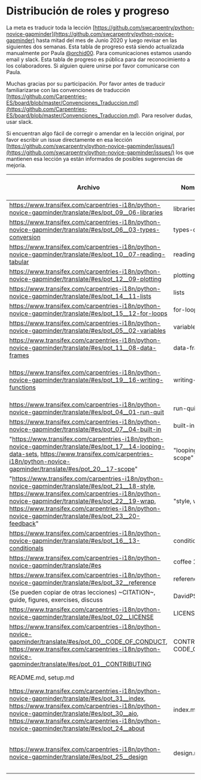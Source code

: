 # Distribución de roles y progreso 

La meta es traducir toda la lección [https://github.com/swcarpentry/python-novice-gapminder](https://github.com/swcarpentry/python-novice-gapminder) hasta mitad del mes de Junio 2020 y luego revisar en las siguientes dos semanas. 
Esta tabla de progreso está siendo actualizada manualmente por Paula [@orchid00](https://github.com/orchid00). Para comunicaciones
estamos usando email y slack. Esta tabla de progreso es pública para dar reconocimiento a los colaboradores. Si alguien quiere unirse por favor comunicarse con Paula. 

Muchas gracias por su participación. Por favor antes de traducir familiarizarse con las convenciones de traducción [https://github.com/Carpentries-ES/board/blob/master/Convenciones_Traduccion.md](https://github.com/Carpentries-ES/board/blob/master/Convenciones_Traduccion.md). Para resolver dudas, usar slack.

Si encuentran algo fácil de corregir o amendar en la lección original, por favor escribir un issue directamente en esa lección [https://github.com/swcarpentry/python-novice-gapminder/issues/](https://github.com/swcarpentry/python-novice-gapminder/issues/) los que mantienen esa lección ya están informados de posibles sugerencias de mejoría.

Archivo | Nombre de archivo | Reponsable de traducción | Fecha de inicio | Fecha de entrega | Responsable de revisión | Fecha de inicio | Fecha de entrega
--- | --- | --- | --- | --- | --- | --- | --- 
https://www.transifex.com/carpentries-i18n/python-novice-gapminder/translate/#es/pot_09__06-libraries|	libraries|	miguelgondu|	2020-05-26|2020-06-01| Irma Martinez | 2020-06-01| 2020-06-16|
https://www.transifex.com/carpentries-i18n/python-novice-gapminder/translate/#es/pot_06__03-types-conversion|	types-conversion	|ivan.ogasawara	| 2020-05-25| 2020-06-08| Hely| 2020-06-01| 2020-06-29|
https://www.transifex.com/carpentries-i18n/python-novice-gapminder/translate/#es/pot_10__07-reading-tabular	|reading-tabular|	esloch|	2020-05-26|2020-06-01| Ingrid |2020-06-01| 2020-06-17|
https://www.transifex.com/carpentries-i18n/python-novice-gapminder/translate/#es/pot_12__09-plotting|	plotting|	Limachi	|2020-05-26| 2020-06-02| Npalopoli | 2020-06-02| 
https://www.transifex.com/carpentries-i18n/python-novice-gapminder/translate/#es/pot_14__11-lists	|lists|	nicoguaro	|2020-05-25| 2020-06-03| LauCIFASIS | 2020-06-03| 2020-06-16|
https://www.transifex.com/carpentries-i18n/python-novice-gapminder/translate/#es/pot_15__12-for-loops	|for-loops|	ingrid.bianka|	2020-05-25|2020-06-01|miguelgondu |2020-06-01| 2020-06-22
https://www.transifex.com/carpentries-i18n/python-novice-gapminder/translate/#es/pot_05__02-variables	|variables	|LauCIFASIS|	2020-05-25| 2020-06-04| ivan.ogasawara | 2020-06-08| 2020-06-29|
https://www.transifex.com/carpentries-i18n/python-novice-gapminder/translate/#es/pot_11__08-data-frames|	data-frames	|vjimenez9	|2020-05-25|2020-06-02| Limachi |2020-06-02| 2020-06-22|
https://www.transifex.com/carpentries-i18n/python-novice-gapminder/translate/#es/pot_19__16-writing-functions|	writing-functions|	Ariel, Laucifasis|	2020-05-26, 2020-06-23| 2020-06-23, | orchid00|2020-06-23| 2020-07-02|
https://www.transifex.com/carpentries-i18n/python-novice-gapminder/translate/#es/pot_04__01-run-quit|	run-quit|	Hely|	2020-05-25|2020-06-01| nicoguaro| 2020-06-03| 2020-06-17|
https://www.transifex.com/carpentries-i18n/python-novice-gapminder/translate/#es/pot_07__04-built-in|	built-in|	NPalopoli|	2020-05-25| 2020-06-04| vjimenez9 | 2020-06-10 | 2020-06-16|
"https://www.transifex.com/carpentries-i18n/python-novice-gapminder/translate/#es/pot_17__14-looping-data-sets, https://www.transifex.com/carpentries-i18n/python-novice-gapminder/translate/#es/pot_20__17-scope"|	"looping-datasets, scope"|	Irma M|2020-05-26|2020-06-01| Sandro |2020-06-01| 2020-06-16|
"https://www.transifex.com/carpentries-i18n/python-novice-gapminder/translate/#es/pot_21__18-style, https://www.transifex.com/carpentries-i18n/python-novice-gapminder/translate/#es/pot_22__19-wrap, https://www.transifex.com/carpentries-i18n/python-novice-gapminder/translate/#es/pot_23__20-feedback"	|"style, wrap, feedback"|ochoadavid	|2020-05-25| 2020-06-01 |orchid00| 2020-06-08 |2020-06-08 |
https://www.transifex.com/carpentries-i18n/python-novice-gapminder/translate/#es/pot_16__13-conditionals	|conditionals|	ingrid Bianka	|2020-06-10 | 2020-06-17| ivan.ogasawara| 2020-06-17| 2020-06-22|
https://www.transifex.com/carpentries-i18n/python-novice-gapminder/translate/#es | coffee 1, lunch, coffee 2| orchid00| 2020-05-25| 2020-05-26| Vero | 2020-06-23| 2020-06-29|
https://www.transifex.com/carpentries-i18n/python-novice-gapminder/translate/#es/pot_32__reference| reference.md| DavidPS| 2020-05-31 | 2020-05-31 | ochoadavid | 2020-06-08 |
(Se pueden copiar de otras lecciones) ~CITATION~, guide, figures, exercises, discuss|DavidPS| 2020-05-31 | 2020-05-31| Vero |2020-05-26|
https://www.transifex.com/carpentries-i18n/python-novice-gapminder/translate/#es/pot_02__LICENSE |LICENSE.md | DavidPS| 2020-05-31 | 2020-05-31| Ingrid | 2020-06-23|
https://www.transifex.com/carpentries-i18n/python-novice-gapminder/translate/#es/pot_00__CODE_OF_CONDUCT, https://www.transifex.com/carpentries-i18n/python-novice-gapminder/translate/#es/pot_01__CONTRIBUTING |CONTRIBUTING.md, CODE_OF_CONDUCT.md| DavidPS| 2020-05-31 | 2020-05-31 | laucifasis | 2020-06-17| 2020-06-22|
README.md, setup.md| |DavidPS| 2020-05-31 | 2020-05-31 | Irma |2020-06-23|
https://www.transifex.com/carpentries-i18n/python-novice-gapminder/translate/#es/pot_31__index, https://www.transifex.com/carpentries-i18n/python-novice-gapminder/translate/#es/pot_30__aio, https://www.transifex.com/carpentries-i18n/python-novice-gapminder/translate/#es/pot_24__about | index.md, aio, about| DavidPS| 2020-05-31 | 2020-05-31 | Paula |2020-06-23| 2020-06-23|
https://www.transifex.com/carpentries-i18n/python-novice-gapminder/translate/#es/pot_25__design| design.md| Sandro, Paula | 2020-06-23, 2020-07-02| 2020-07-02 | nicoguaro, DavidPS | 2020-07-02| 

